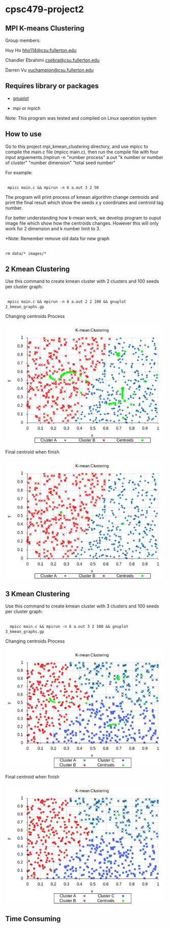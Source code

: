 # cpsc479-project2

## MPI K-means Clustering

Group members:

Huy Ho hho114@csu.fullerton.edu

Chandler Ebrahimi csebra@csu.fullerton.edu

Darren Vu vuchampion@csu.fullerton.edu

## Requires library or packages

- [gnuplot](http://www.gnuplot.info/download.html)

- mpi or mpich

Note: This program was tested and compiled on Linux operation system

## How to use

Go to this project mpi_kmean_clustering directory, and use mpicc to compile the main.c file (mpicc main.c), then run the compile file with four input arguements.(mpirun -n "number process" a.out "k number or number of cluster" "number dimension" "total seed number"

For example:

```terminal

 mpicc main.c && mpirun -n 6 a.out 3 2 50

```

The program will print process of kmean algorithm change centroids and print the final result which show the seeds x y coordinates and centroid tag number.

For better understanding how k-mean work, we develop program to ouput image file which show how the centroids changes. However this will only work for 2 dimension and k number limit to 3.

*Note: Remember remove old data for new graph

```terminal

rm data/* images/*

```

## 2 Kmean Clustering

Use this command to create kmean cluster with 2 clusters and 100 seeds per cluster graph:

```terminal

 mpicc main.c && mpirun -n 6 a.out 2 2 100 && gnuplot 2_kmean_graphs.gp

```

Changing centroids Process

![](images/2k_moving_centroids.png)

Final centroid when finish

![](images/2k_final_centroids.png)

## 3 Kmean Clustering

Use this command to create kmean cluster with 3 clusters and 100 seeds per cluster graph:

```terminal

  mpicc main.c && mpirun -n 6 a.out 3 2 100 && gnuplot 3_kmean_graphs.gp

```

Changing centroids Process

![](images/3k_moving_centroids.png)

Final centroid when finish

![](images/3k_final_centroids.png)

## Time Consuming
